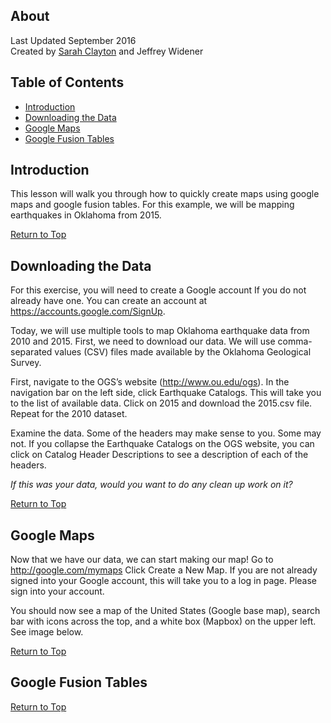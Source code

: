 ## About
Last Updated September 2016   
Created by [Sarah Clayton](https://github.com/sclayton29) and Jeffrey Widener


## Table of Contents
* [Introduction](#introduction)
* [Downloading the Data](#downloading-the-data)
* [Google Maps](#google-maps)
* [Google Fusion Tables](#google-fusion-tables)


## Introduction
This lesson will walk you through how to quickly create maps using google maps and google fusion tables. 
For this example, we will be mapping earthquakes in Oklahoma from 2015.  

[Return to Top](#about)

## Downloading the Data
For this exercise, you will need to create a Google account If you do not already have one. You can create an account at https://accounts.google.com/SignUp.

Today, we will use multiple tools to map Oklahoma earthquake data from 2010 and 2015. First, we need to download our data. We will use comma-separated values (CSV) files made available by the Oklahoma Geological Survey. 

First, navigate to the OGS’s website (http://www.ou.edu/ogs). In the navigation bar on the left side, click Earthquake Catalogs. This will take you to the list of available data. Click on 2015 and download the 2015.csv file. Repeat for the 2010 dataset. 

Examine the data. Some of the headers may make sense to you. Some may not. If you collapse the Earthquake Catalogs on the OGS website, you can click on Catalog Header Descriptions to see a description of each of the headers.  

*If this was your data, would you want to do any clean up work on it?* 


[Return to Top](#about)

## Google Maps

Now that we have our data, we can start making our map! Go to http://google.com/mymaps
Click Create a New Map. If you are not already signed into your Google account, this will take you to a log in page. Please sign into your account. 

You should now see a map of the United States (Google base map), search bar with icons across the top, and a white box (Mapbox) on the upper left. See image below.


[Return to Top](#about)

## Google Fusion Tables

[Return to Top](#about)
